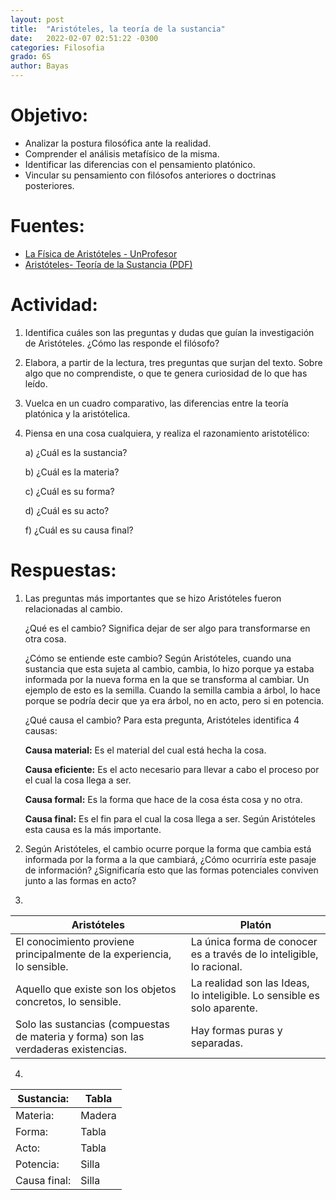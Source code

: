 ```yaml
---
layout: post
title:  "Aristóteles, la teoría de la sustancia"
date:   2022-02-07 02:51:22 -0300
categories: Filosofia
grado: 6S
author: Bayas
---
```

# Objetivo:

- Analizar la postura filosófica ante la realidad.
- Comprender el análisis metafísico de la misma.
- Identificar las diferencias con el pensamiento platónico.
- Vincular su pensamiento con filósofos anteriores o doctrinas posteriores.

# Fuentes:

- [La Física de Aristóteles - UnProfesor](https://www.youtube.com/watch?v=gnNnwV4rkhs)
- [Aristóteles- Teoría de la Sustancia (PDF)](https://bayaspirina.github.io/Bayas/assets/Sustancia.pdf)

# Actividad:

1. Identifica cuáles son las preguntas y dudas que guían la investigación de Aristóteles. ¿Cómo las responde el filósofo?
2. Elabora, a partir de la lectura, tres preguntas que surjan del texto. Sobre algo que no comprendiste, o que te genera curiosidad de lo que has leído.
3. Vuelca en un cuadro comparativo, las diferencias entre la teoría platónica y la aristótelica.
4. Piensa en una cosa cualquiera, y realiza el razonamiento aristotélico:

    a)	¿Cuál es la sustancia?

    b)	¿Cuál es la materia?

    c)	¿Cuál es su forma?

    d)	¿Cuál es su acto?

    f)	¿Cuál es su causa final?

# Respuestas:

1. Las preguntas más importantes que se hizo Aristóteles fueron relacionadas al cambio.

    ¿Qué es el cambio? Significa dejar de ser algo para transformarse en otra cosa.

    ¿Cómo se entiende este cambio? Según Aristóteles, cuando una sustancia que esta sujeta al cambio, cambia, lo hizo porque ya estaba informada por la nueva forma en la que se transforma al cambiar. Un ejemplo de esto es la semilla. Cuando la semilla cambia a árbol, lo hace porque se podría decir que ya era árbol, no en acto, pero si en potencia.

    ¿Qué causa el cambio? Para esta pregunta, Aristóteles identifica 4 causas:

      **Causa material:** Es el material del cual está hecha la cosa.

      **Causa eficiente:** Es el acto necesario para llevar a cabo el proceso por el cual la cosa llega a ser.

      **Causa formal:** Es la forma que hace de la cosa ésta cosa y no otra.

      **Causa final:** Es el fin para el cual la cosa llega a ser. Según Aristóteles esta causa es la más importante.


2. Según Aristóteles, el cambio ocurre porque la forma que cambia está informada por la forma a la que cambiará, ¿Cómo ocurriría este pasaje de información? ¿Significaría esto que las formas potenciales conviven junto a las formas en acto?

3.

| **Aristóteles**                                                                     | **Platón**                                                               |
|-------------------------------------------------------------------------------------|--------------------------------------------------------------------------|
| El conocimiento proviene principalmente de la experiencia, lo sensible.             | La única forma de conocer es a través de lo inteligible, lo racional.    |
| Aquello que existe son los objetos concretos, lo sensible.                          | La realidad son las Ideas, lo inteligible. Lo sensible es solo aparente. |
| Solo las sustancias (compuestas de materia y forma) son las verdaderas existencias. | Hay formas puras y separadas.                                            |

4.

| Sustancia:   | Tabla  |
|--------------|--------|
| Materia:     | Madera |
| Forma:       | Tabla  |
| Acto:        | Tabla  |
| Potencia:    | Silla  |
| Causa final: | Silla  |
